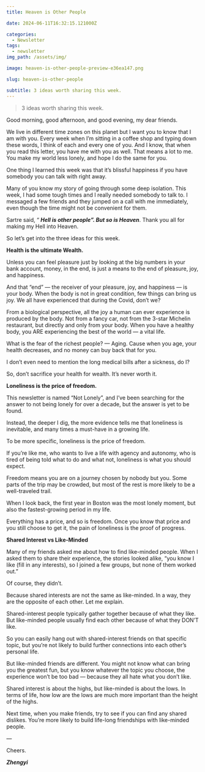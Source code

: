 ```yaml
---
title: Heaven is Other People

date: 2024-06-11T16:32:15.121000Z

categories:
  - Newsletter
tags:
  - newsletter
img_path: /assets/img/

image: heaven-is-other-people-preview-e36ea147.png

slug: heaven-is-other-people

subtitle: 3 ideas worth sharing this week.
---
```


> 3 ideas worth sharing this week.

Good morning, good afternoon, and good evening, my dear friends.

We live in different time zones on this planet but I want you to know that I am with you. Every week when I’m sitting in a coffee shop and typing down these words, I think of each and every one of you. And I know, that when you read this letter, you have me with you as well. That means a lot to me. You make my world less lonely, and hope I do the same for you.

One thing I learned this week was that it’s blissful happiness if you have somebody you can talk with right away.

Many of you know my story of going through some deep isolation. This week, I had some tough times and I really needed somebody to talk to. I messaged a few friends and they jumped on a call with me immediately, even though the time might not be convenient for them.

Sartre said, “ _**Hell is other people”. But so is Heaven**_. Thank you all for making my Hell into Heaven.

So let’s get into the three ideas for this week.

**Health is the ultimate Wealth.**

Unless you can feel pleasure just by looking at the big numbers in your bank account, money, in the end, is just a means to the end of pleasure, joy, and happiness.

And that “end” — the receiver of your pleasure, joy, and happiness — is your body. When the body is not in great condition, few things can bring us joy. We all have experienced that during the Covid, don’t we?

From a biological perspective, all the joy a human can ever experience is produced by the body. Not from a fancy car, not from the 3-star Michelin restaurant, but directly and only from your body. When you have a healthy body, you ARE experiencing the best of the world — a vital life.

What is the fear of the richest people? — Aging. Cause when you age, your health decreases, and no money can buy back that for you.

I don’t even need to mention the long medical bills after a sickness, do I?

So, don’t sacrifice your health for wealth. It’s never worth it.

**Loneliness is the price of freedom.**

This newsletter is named “Not Lonely”, and I’ve been searching for the answer to not being lonely for over a decade, but the answer is yet to be found.

Instead, the deeper I dig, the more evidence tells me that loneliness is inevitable, and many times a must-have in a growing life.

To be more specific, loneliness is the price of freedom.

If you’re like me, who wants to live a life with agency and autonomy, who is tired of being told what to do and what not, loneliness is what you should expect.

Freedom means you are on a journey chosen by nobody but you. Some parts of the trip may be crowded, but most of the rest is more likely to be a well-traveled trail.

When I look back, the first year in Boston was the most lonely moment, but also the fastest-growing period in my life.

Everything has a price, and so is freedom. Once you know that price and you still choose to get it, the pain of loneliness is the proof of progress.

**Shared Interest vs Like-Minded**

Many of my friends asked me about how to find like-minded people. When I asked them to share their experience, the stories looked alike, “you know I like (fill in any interests), so I joined a few groups, but none of them worked out.”

Of course, they didn’t.

Because shared interests are not the same as like-minded. In a way, they are the opposite of each other. Let me explain.

Shared-interest people typically gather together because of what they like. But like-minded people usually find each other because of what they DON’T like.

So you can easily hang out with shared-interest friends on that specific topic, but you’re not likely to build further connections into each other’s personal life.

But like-minded friends are different. You might not know what can bring you the greatest fun, but you know whatever the topic you choose, the experience won’t be too bad — because they all hate what you don’t like.

Shared interest is about the highs, but like-minded is about the lows. In terms of life, how low are the lows are much more important than the height of the highs.

Next time, when you make friends, try to see if you can find any shared dislikes. You’re more likely to build life-long friendships with like-minded people.

—

Cheers.

_**Zhengyi**_
